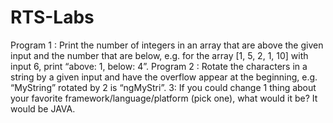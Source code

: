 # RTS-Labs
Program 1 : Print the number of integers in an array that are above the given input and the number that are below, e.g. for the array [1, 5, 2, 1, 10] with input 6, print “above: 1, below: 4”.
Program 2 : Rotate the characters in a string by a given input and have the overflow appear at the beginning, e.g. “MyString” rotated by 2 is “ngMyStri”.
 3: If you could change 1 thing about your favorite framework/language/platform (pick one), what would it be? It would be JAVA.
